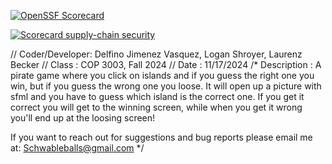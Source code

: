 [![OpenSSF Scorecard](https://api.scorecard.dev/projects/github.com/Legolotz/PirateGame/badge)](https://scorecard.dev/viewer/?uri=github.com/Legolotz/PirateGame)

[![Scorecard supply-chain security](https://github.com/Legolotz/PirateGame/actions/workflows/scorecard.yml/badge.svg)](https://github.com/Legolotz/PirateGame/actions/workflows/scorecard.yml)


// Coder/Developer: Delfino Jimenez Vasquez, Logan Shroyer, Laurenz Becker
// Class          : COP 3003, Fall 2024
// Date           : 11/17/2024
/* Description    :
   A pirate game where you click on islands and if you guess the right one you win, but if you guess the wrong one you loose. It will open up 
   a picture with sfml and you have to guess which island is the correct one. If you get it correct you will get to the winning screen, while when you
   get it wrong you'll end up at the loosing screen!

   If you want to reach out for suggestions and bug reports please email me at: Schwableballs@gmail.com 
*/
